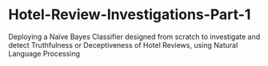# Hotel-Review-Investigations-Part-1
Deploying a Naïve Bayes Classifier designed from scratch to investigate and detect Truthfulness or Deceptiveness of Hotel Reviews, using Natural Language Processing
